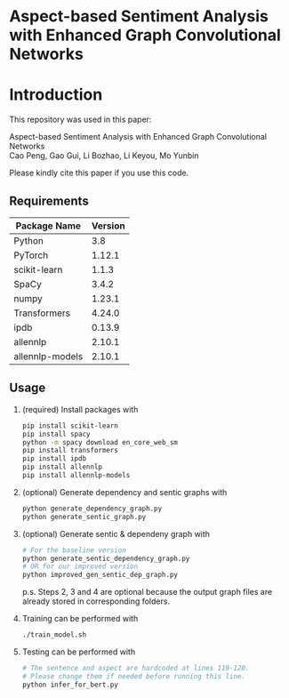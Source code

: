 # Aspect-based Sentiment Analysis with Enhanced Graph Convolutional Networks
# Introduction
This repository was used in this paper:  
  
Aspect-based Sentiment Analysis with Enhanced Graph Convolutional Networks
<br>
Cao Peng, Gao Gui, Li Bozhao, Li Keyou, Mo Yunbin
  
Please kindly cite this paper if you use this code.

## Requirements

| Package Name | Version |
| --- | -- |
| Python | 3.8 |
| PyTorch | 1.12.1 |
| scikit-learn | 1.1.3 |
| SpaCy | 3.4.2 |
| numpy | 1.23.1 |
| Transformers | 4.24.0 |
| ipdb | 0.13.9 |
| allennlp | 2.10.1 |
|allennlp-models | 2.10.1 |

## Usage

1. (required) Install packages with

    ```bash
    pip install scikit-learn
    pip install spacy
    python -m spacy download en_core_web_sm
    pip install transformers
    pip install ipdb
    pip install allennlp
    pip install allennlp-models
    ```

1. (optional) Generate dependency and sentic graphs with

    ```bash
    python generate_dependency_graph.py
    python generate_sentic_graph.py
    ```

1. (optional) Generate sentic & dependeny graph with

    ```bash
    # For the baseline version
    python generate_sentic_dependency_graph.py
    # OR for our improved version
    python improved_gen_sentic_dep_graph.py
    ```
    p.s. Steps 2, 3 and 4 are optional because the output graph files are already stored in corresponding folders.

1. Training can be performed with

    ```bash
    ./train_model.sh
    ```

1. Testing can be performed with

    ```bash
    # The sentence and aspect are hardcoded at lines 119-120.
    # Please change them if needed before running this line.
    python infer_for_bert.py
    ```